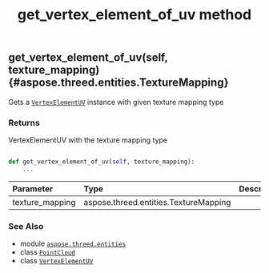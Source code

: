 ﻿---
title: get_vertex_element_of_uv method
second_title: Aspose.3D for Python via .NET API References
description: 
type: docs
weight: 110
url: /python-net/aspose.threed.entities/pointcloud/get_vertex_element_of_uv/
is_root: false
---

## get_vertex_element_of_uv(self, texture_mapping) {#aspose.threed.entities.TextureMapping}

Gets a [`VertexElementUV`](/3d/python-net/aspose.threed.entities/vertexelementuv) instance with given texture mapping type


### Returns 


VertexElementUV with the texture mapping type


```python

def get_vertex_element_of_uv(self, texture_mapping):
    ...
```


| Parameter | Type | Description |
| :- | :- | :- |
| texture_mapping | aspose.threed.entities.TextureMapping |  |



### See Also
* module [`aspose.threed.entities`](../../)
* class [`PointCloud`](/3d/python-net/aspose.threed.entities/pointcloud)
* class [`VertexElementUV`](/3d/python-net/aspose.threed.entities/vertexelementuv)
